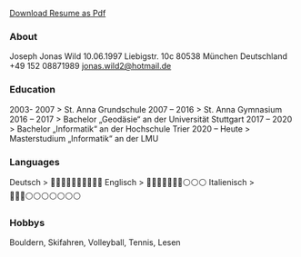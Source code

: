 [Download Resume as Pdf](/pdf/Resume.pdf)

### About
Joseph Jonas Wild
10.06.1997
Liebigstr. 10c
80538 München
Deutschland
+49 152 08871989
jonas.wild2@hotmail.de

### Education
2003- 2007 > St. Anna Grundschule 
2007 – 2016 > St. Anna Gymnasium 
2016 – 2017 > Bachelor „Geodäsie“ an der Universität Stuttgart 
2017 – 2020 > Bachelor „Informatik“ an der Hochschule Trier 
2020 – Heute > Masterstudium „Informatik“ an der LMU

### Languages
Deutsch >       🔵🔵🔵🔵🔵🔵🔵🔵🔵🔵
Englisch >      🔵🔵🔵🔵🔵🔵🔵⚪️⚪️⚪️
Italienisch >   🔵🔵🔵⚪️⚪️⚪️⚪️⚪️⚪️⚪️

### Hobbys
Bouldern, Skifahren, Volleyball, Tennis, Lesen